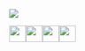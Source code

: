 <img src="https://readme-typing-svg.herokuapp.com?font=Architects+Daughter&color=A020F0&size=27&center=false&lines=Hola+soy+é+n4ss4u+...;sigueme+y+regalame+...;una+estrella..."/>

<img src="https://emoji.slack-edge.com/T0172CCPGUW/party-blob/d7253707fa13e9ee.gif" width="30"/><img src="https://emoji.slack-edge.com/T0172CCPGUW/party-blob/d7253707fa13e9ee.gif" width="30"/><img src="https://emoji.slack-edge.com/T0172CCPGUW/party-blob/d7253707fa13e9ee.gif" width="30"/><img src="https://emoji.slack-edge.com/T0172CCPGUW/party-blob/d7253707fa13e9ee.gif" width="30"/>

